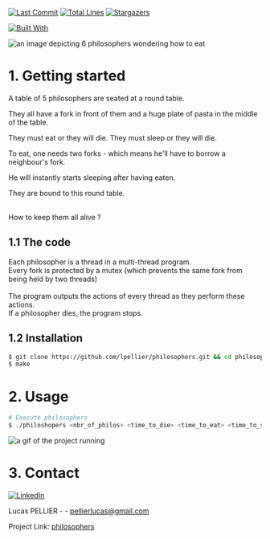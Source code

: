 [![Last Commit][last-commit]][project-url]
[![Total Lines][total-lines]][project-url]
[![Stargazers][stars-shield]][stars-url]

[![Built With][built-with-C++]][project-url]

<img class="banner-image" src="https://lpellier.github.io/portfoliOS/images/philos.png" alt="an image depicting 6 philosophers wondering how to eat"/>

# 1. Getting started 
A table of 5 philosophers are seated at a round table.<br/>

They all have a fork in front of them and a huge plate of pasta in the middle of the table.<br/>

They must eat or they will die. They must sleep or they will die.<br/>

To eat, one needs two forks - which means he'll have to borrow a neighbour's fork.<br/>

He will instantly starts sleeping after having eaten.<br/>

They are bound to this round table.<br/><br/>

How to keep them all alive ?


## 1.1 The code
Each philosopher is a thread in a multi-thread program. <br/>
Every fork is protected by a mutex (which prevents the same fork from being held by two threads) <br/><br/>
The program outputs the actions of every thread as they perform these actions.<br/>
If a philosopher dies, the program stops.<br/>

## 1.2 Installation 
```bash
$ git clone https://github.com/lpellier/philosophers.git && cd philosophers/philo
$ make
```

# 2. Usage
```bash
# Execute philosophers
$ ./philoshopers <nbr_of_philos> <time_to_die> <time_to_eat> <time_to_sleep>
```

<img class="usage-image" src="https://lpellier.github.io/portfoliOS/images/philosophers.gif" alt="a gif of the project running"/>

# 3. Contact
[![LinkedIn][linkedin-shield]][linkedin-url]

Lucas PELLIER - - pellierlucas@gmail.com

Project Link: [philosophers](https://github.com/lpellier/philosophers)

[built-with-C++]: https://img.shields.io/badge/built%20with-C++-green

[project-url]: https://github.com/lpellier/philosophers

[total-lines]: https://img.shields.io/tokei/lines/github/lpellier/philosophers
[last-commit]: https://img.shields.io/github/last-commit/lpellier/philosophers?style=flat

[stars-shield]: https://img.shields.io/github/stars/lpellier/philosophers.svg?style=flat
[stars-url]: https://github.com/lpellier/philosophers/stargazers
[linkedin-shield]: https://img.shields.io/badge/-LinkedIn-black.svg?flat&logo=linkedin&colorB=555
[linkedin-url]: https://linkedin.com/in/linkedin_username
[product-screenshot]: images/screenshot.png
[React.js]: https://img.shields.io/badge/React-20232A?style=for-the-badge&logo=react&logoColor=61DAFB
[React-url]: https://reactjs.org/ 